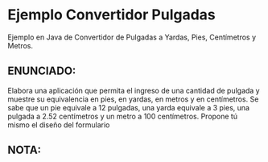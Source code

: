 Ejemplo Convertidor Pulgadas
============================
Ejemplo en Java de Convertidor de Pulgadas a Yardas, Pies, Centímetros y Metros.

**ENUNCIADO**:
--------------
Elabora una aplicación que permita el ingreso de una cantidad de pulgada y muestre su equivalencia en pies, en yardas, en metros y en centímetros. Se sabe que un pie equivale a 12 pulgadas, una yarda equivale a 3 pies, una pulgada  a 2.52  centímetros y un  metro a  100  centímetros. Propone  tú mismo el diseño del formulario

NOTA:
------
